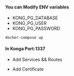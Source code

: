 #### You can Modify ENV variables

- KONG_PG_DATABASE
- KONG_PG_USER
- KONG_PG_PASSWORD

`docker-compose up`

#### In Konga Port:1337

- Add Services && Routes

- Add Certificate
